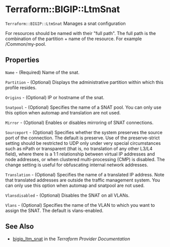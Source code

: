 # Terraform::BIGIP::LtmSnat

`Terraform::BIGIP::LtmSnat` Manages a snat configuration

For resources should be named with their "full path". The full path is the combination of the partition + name of the resource. For example /Common/my-pool.

## Properties

`Name` - (Required) Name of the snat.

`Partition` - (Optional) Displays the administrative partition within which this profile resides.

`Origins` - (Optional) IP or hostname of the snat.

`Snatpool` - (Optional) Specifies the name of a SNAT pool. You can only use this option when automap and translation are not used.

`Mirror` - (Optional) Enables or disables mirroring of SNAT connections.

`Sourceport` - (Optional) Specifies whether the system preserves the source port of the connection. The default is preserve. Use of the preserve-strict setting should be restricted to UDP only under very special circumstances such as nPath or transparent (that is, no translation of any other L3/L4 field), where there is a 1:1 relationship between virtual IP addresses and node addresses, or when clustered multi-processing (CMP) is disabled. The change setting is useful for obfuscating internal network addresses.

`Translation` - (Optional) Specifies the name of a translated IP address. Note that translated addresses are outside the traffic management system. You can only use this option when automap and snatpool are not used.

`Vlansdisabled` - (Optional) Disables the SNAT on all VLANs.

`Vlans` - (Optional) Specifies the name of the VLAN to which you want to assign the SNAT. The default is vlans-enabled.


## See Also

* [bigip_ltm_snat](https://www.terraform.io/docs/providers/bigip/r/ltm_snat.html) in the _Terraform Provider Documentation_